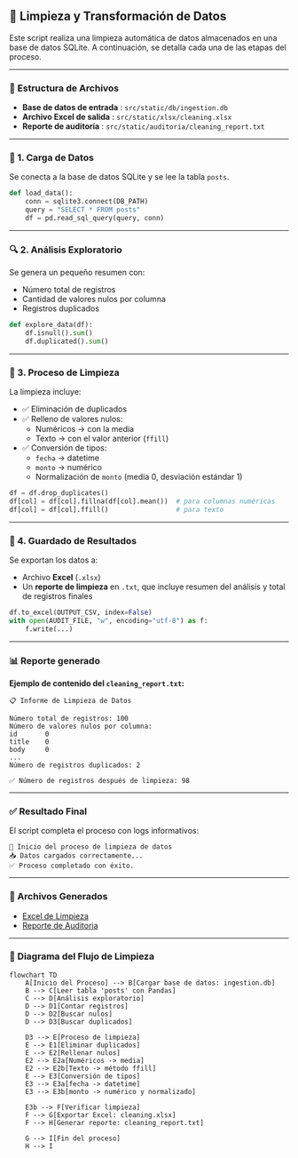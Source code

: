 ## 🧼 Limpieza y Transformación de Datos

Este script realiza una limpieza automática de datos almacenados en una base de datos SQLite. A continuación, se detalla cada una de las etapas del proceso.

---

### 📁 Estructura de Archivos

* **Base de datos de entrada** : `src/static/db/ingestion.db`
* **Archivo Excel de salida** : `src/static/xlsx/cleaning.xlsx`
* **Reporte de auditoría** : `src/static/auditoria/cleaning_report.txt`

---

### 🔹 1. Carga de Datos

Se conecta a la base de datos SQLite y se lee la tabla `posts`.

```python
def load_data():
    conn = sqlite3.connect(DB_PATH)
    query = "SELECT * FROM posts"
    df = pd.read_sql_query(query, conn)
```

---

### 🔍 2. Análisis Exploratorio

Se genera un pequeño resumen con:

* Número total de registros
* Cantidad de valores nulos por columna
* Registros duplicados

```python
def explore_data(df):
    df.isnull().sum()
    df.duplicated().sum()
```

---

### 🧼 3. Proceso de Limpieza

La limpieza incluye:

* ✅ Eliminación de duplicados
* ✅ Relleno de valores nulos:
  * Numéricos → con la media
  * Texto → con el valor anterior (`ffill`)
* ✅ Conversión de tipos:
  * `fecha` → datetime
  * `monto` → numérico
  * Normalización de `monto` (media 0, desviación estándar 1)

```python
df = df.drop_duplicates()
df[col] = df[col].fillna(df[col].mean())  # para columnas numéricas
df[col] = df[col].ffill()                 # para texto
```

---

### 💾 4. Guardado de Resultados

Se exportan los datos a:

* Archivo **Excel** (`.xlsx`)
* Un **reporte de limpieza** en `.txt`, que incluye resumen del análisis y total de registros finales

```python
df.to_excel(OUTPUT_CSV, index=False)
with open(AUDIT_FILE, "w", encoding="utf-8") as f:
    f.write(...)
```

---

### 📊 Reporte generado

**Ejemplo de contenido del `cleaning_report.txt`:**

```
📋 Informe de Limpieza de Datos

Número total de registros: 100
Número de valores nulos por columna:
id       0
title    0
body     0
...
Número de registros duplicados: 2

✅ Número de registros después de limpieza: 98
```

---

### ✅ Resultado Final

El script completa el proceso con logs informativos:

```
🚀 Inicio del proceso de limpieza de datos
📥 Datos cargados correctamente...
✅ Proceso completado con éxito.
```

---

### 📎 Archivos Generados

* [Excel de Limpieza](resultados/cleaning.xlsx)
* [Reporte de Auditoria](resultados/cleaning_report.txt)

---

### 🧠 Diagrama del Flujo de Limpieza

```mermaid
flowchart TD
    A[Inicio del Proceso] --> B[Cargar base de datos: ingestion.db]
    B --> C[Leer tabla 'posts' con Pandas]
    C --> D[Análisis exploratorio]
    D --> D1[Contar registros]
    D --> D2[Buscar nulos]
    D --> D3[Buscar duplicados]

    D3 --> E[Proceso de limpieza]
    E --> E1[Eliminar duplicados]
    E --> E2[Rellenar nulos]
    E2 --> E2a[Numéricos -> media]
    E2 --> E2b[Texto -> método ffill]
    E --> E3[Conversión de tipos]
    E3 --> E3a[fecha -> datetime]
    E3 --> E3b[monto -> numérico y normalizado]

    E3b --> F[Verificar limpieza]
    F --> G[Exportar Excel: cleaning.xlsx]
    F --> H[Generar reporte: cleaning_report.txt]

    G --> I[Fin del proceso]
    H --> I

```
